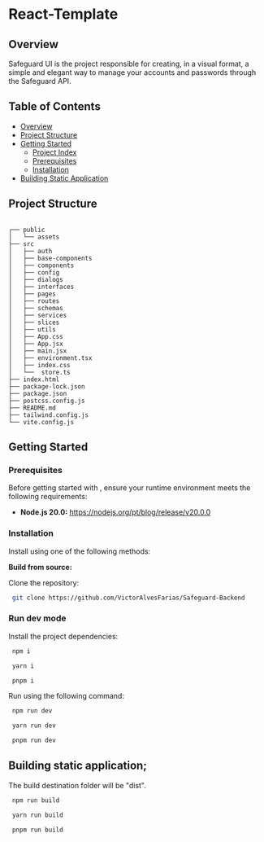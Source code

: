 <h1>React-Template</h1>

##  Overview

Safeguard UI is the project responsible for creating, in a visual format, a simple and elegant way to manage your accounts and passwords through the Safeguard API.

## Table of Contents

- [Overview](#overview)
- [Project Structure](#project-structure)
- [Getting Started](#getting-started)
  - [Project Index](#project-index)
  - [Prerequisites](#prerequisites)
  - [Installation](#installation)
- [Building Static Application](#building-static-application)


##  Project Structure

```

┌── public
│   └── assets
├── src
│   ├── auth
│   ├── base-components
│   ├── components
│   ├── config
│   ├── dialogs
│   ├── interfaces
│   ├── pages
│   ├── routes
│   ├── schemas
│   ├── services
│   ├── slices
│   ├── utils
│   ├── App.css
│   ├── App.jsx
│   ├── main.jsx
│   ├── environment.tsx
│   ├── index.css
│   └──  store.ts
├── index.html
├── package-lock.json
├── package.json
├── postcss.config.js
├── README.md
├── tailwind.config.js
└── vite.config.js
```

##  Getting Started

###  Prerequisites

Before getting started with , ensure your runtime environment meets the following requirements:

- **Node.js 20.0:** https://nodejs.org/pt/blog/release/v20.0.0

###  Installation

Install  using one of the following methods:

**Build from source:**

Clone the  repository:
```sh
 git clone https://github.com/VictorAlvesFarias/Safeguard-Backend
```

### Run dev mode &nbsp; 

Install the project dependencies:

```sh
 npm i
 ```
```sh
 yarn i
 ```
```sh
 pnpm i
```

Run  using the following command:


```sh
 npm run dev
```
 
```sh
 yarn run dev
```

```sh
 pnpm run dev
```

## Building static application;


The build destination folder will be "dist".

```sh
 npm run build
```
 
```sh
 yarn run build
```

```sh
 pnpm run build
```

